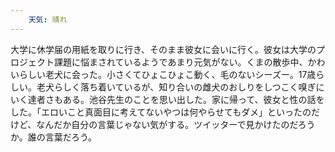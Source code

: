 ```yaml
---
    天気: 晴れ
---
```


大学に休学届の用紙を取りに行き、そのまま彼女に会いに行く。彼女は大学のプロジェクト課題に悩まされているようであまり元気がない。くまの散歩中、かわいらしい老犬に会った。小さくてひょこひょこ動く、毛のないシーズー。17歳らしい。老犬らしく落ち着いているが、知り合いの雌犬のおしりをしつこく嗅ぎにいく達者さもある。池谷先生のことを思い出した。家に帰って、彼女と性の話をした。「エロいこと真面目に考えてないやつは何やらせてもダメ」といったのだけど、なんだか自分の言葉じゃない気がする。ツイッターで見かけたのだろうか。誰の言葉だろう。
